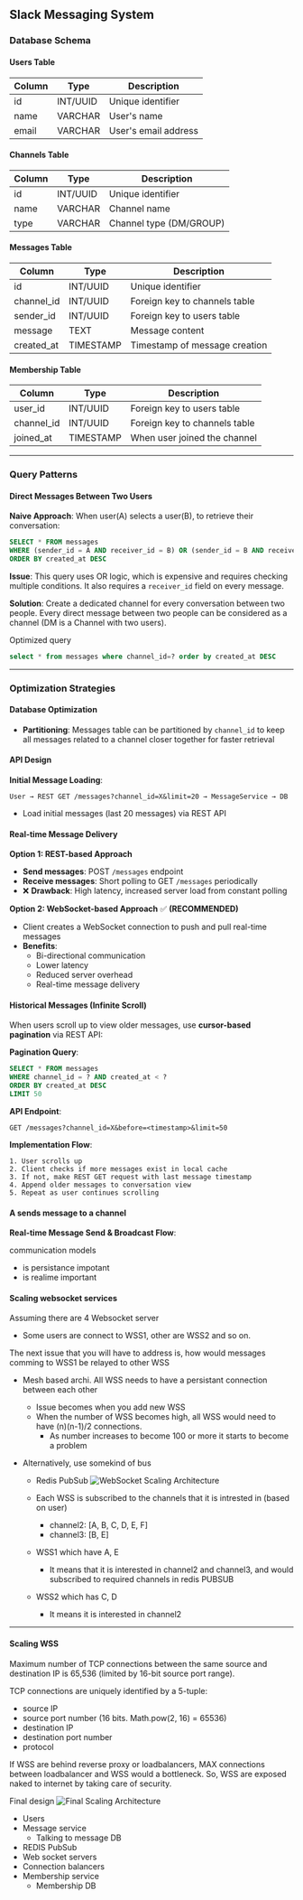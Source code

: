 ## Slack Messaging System

### Database Schema

#### Users Table
| Column | Type | Description |
|--------|------|-------------|
| id | INT/UUID | Unique identifier |
| name | VARCHAR | User's name |
| email | VARCHAR | User's email address |

#### Channels Table
| Column | Type | Description |
|--------|------|-------------|
| id | INT/UUID | Unique identifier |
| name | VARCHAR | Channel name |
| type | VARCHAR | Channel type (DM/GROUP) |

#### Messages Table
| Column | Type | Description |
|--------|------|-------------|
| id | INT/UUID | Unique identifier |
| channel_id | INT/UUID | Foreign key to channels table |
| sender_id | INT/UUID | Foreign key to users table |
| message | TEXT | Message content |
| created_at | TIMESTAMP | Timestamp of message creation |

#### Membership Table
| Column | Type | Description |
|--------|------|-------------|
| user_id | INT/UUID | Foreign key to users table |
| channel_id | INT/UUID | Foreign key to channels table |
| joined_at | TIMESTAMP | When user joined the channel |


---

### Query Patterns

#### Direct Messages Between Two Users

**Naive Approach**: When user(A) selects a user(B), to retrieve their conversation:

```sql
SELECT * FROM messages 
WHERE (sender_id = A AND receiver_id = B) OR (sender_id = B AND receiver_id = A)
ORDER BY created_at DESC
```

**Issue**: This query uses OR logic, which is expensive and requires checking multiple conditions. It also requires a `receiver_id` field on every message.

**Solution**: Create a dedicated channel for every conversation between two people. Every direct message between two people can be considered as a channel (DM is a Channel with two users).

Optimized query
```sql
select * from messages where channel_id=? order by created_at DESC
```


---

### Optimization Strategies

#### Database Optimization
- **Partitioning**: Messages table can be partitioned by `channel_id` to keep all messages related to a channel closer together for faster retrieval

#### API Design

**Initial Message Loading**:
```
User → REST GET /messages?channel_id=X&limit=20 → MessageService → DB
```
- Load initial messages (last 20 messages) via REST API

#### Real-time Message Delivery

**Option 1: REST-based Approach**
- **Send messages**: POST `/messages` endpoint
- **Receive messages**: Short polling to GET `/messages` periodically
- ❌ **Drawback**: High latency, increased server load from constant polling

**Option 2: WebSocket-based Approach** ✅ **(RECOMMENDED)**
- Client creates a WebSocket connection to push and pull real-time messages
- **Benefits**:
  - Bi-directional communication
  - Lower latency
  - Reduced server overhead
  - Real-time message delivery

#### Historical Messages (Infinite Scroll)

When users scroll up to view older messages, use **cursor-based pagination** via REST API:

**Pagination Query**:
```sql
SELECT * FROM messages 
WHERE channel_id = ? AND created_at < ?
ORDER BY created_at DESC 
LIMIT 50
```

**API Endpoint**:
```
GET /messages?channel_id=X&before=<timestamp>&limit=50
```

**Implementation Flow**:
```
1. User scrolls up
2. Client checks if more messages exist in local cache
3. If not, make REST GET request with last message timestamp
4. Append older messages to conversation view
5. Repeat as user continues scrolling
```


#### A sends message to a channel
**Real-time Message Send & Broadcast Flow**:

communication models
- is persistance impotant
- is realime important



#### Scaling websocket services
Assuming there are 4 Websocket server
- Some users are connect to WSS1, other are WSS2 and so on.

The next issue that you will have to address is, how would messages comming to WSS1 be relayed to other WSS
- Mesh based archi. All WSS needs to have a persistant connection between each other
    - Issue becomes when you add new WSS
    - When the number of WSS becomes high, all WSS would need to have (n)(n-1)/2 connections.
        - As number increases to become 100 or more it starts to become a problem

- Alternatively, use somekind of bus
    - Redis PubSub
![WebSocket Scaling Architecture](images/websocket-scaling.png)

    - Each WSS is subscribed to the channels that it is intrested in (based on user)
        - channel2: [A, B, C, D, E, F]
        - channel3: [B, E]
    - WSS1 which have A, E
        - It means that it is interested in channel2 and channel3, and would subscribed to required channels in redis PUBSUB
    - WSS2 which has C, D
        - It means it is interested in channel2



-----
#### Scaling WSS
Maximum number of TCP connections between the same source and destination IP is 65,536 (limited by 16-bit source port range).

TCP connections are uniquely identified by a 5-tuple:
- source IP
- source port number (16 bits. Math.pow(2, 16) = 65536)
- destination IP
- destination port number
- protocol

If WSS are behind reverse proxy or loadbalancers, MAX connections between loadbalancer and WSS would a bottleneck.
So, WSS are exposed naked to internet by taking care of security. 

Final design
![Final Scaling Architecture](images/final-design.png)

- Users
- Message service
    - Talking to message DB
- REDIS PubSub
- Web socket servers
- Connection balancers
- Membership service
    - Membership DB